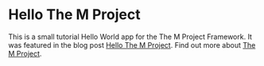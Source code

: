 # Hello The M Project

This is a small tutorial Hello World app for the The M Project Framework. It was featured in the blog post [Hello The M Project](http://mwebdev.tomkr.org/2012/03/hello-m-project/). Find out more about [The M Project](http://the-m-project.org/ "The M Project").
